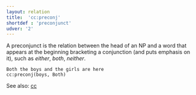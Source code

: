 ```yaml
---
layout: relation
title:  'cc:preconj'
shortdef : 'preconjunct'
udver: '2'
---
```


A preconjunct is the relation between the head of an NP and a word
that appears at the beginning bracketing a conjunction (and puts
emphasis on it), such as *either*, *both*, *neither*.

~~~ sdparse
Both the boys and the girls are here
cc:preconj(boys, Both)
~~~

See also: [cc]()
<!-- Interlanguage links updated Út 9. května 2023, 20:04:04 CEST -->
